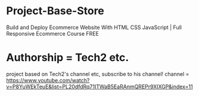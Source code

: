 # Project-Base-Store
 Build and Deploy Ecommerce Website With HTML CSS JavaScript | Full Responsive Ecommerce Course FREE 
 # Authorship = Tech2 etc.
 project based on Tech2's channel etc, subscribe to his channel!
 channel = https://www.youtube.com/watch?v=P8YuWEkTeuE&list=PL20dfdRq71ITWaB5EaRAnmQREPr9XIXGP&index=11
